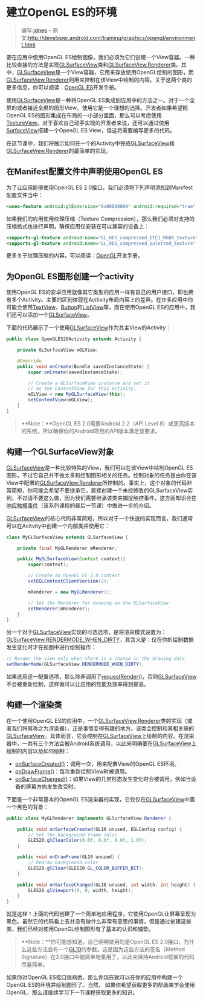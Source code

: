 # 建立OpenGL ES的环境

> 编写:[jdneo](https://github.com/jdneo) - 原文:<http://developer.android.com/training/graphics/opengl/environment.html>

要在应用中使用OpenGL ES绘制图像，我们必须为它们创建一个View容器。一种比较直接的方法是实现[GLSurfaceView](http://developer.android.com/reference/android/opengl/GLSurfaceView.html)类和[GLSurfaceView.Renderer](http://developer.android.com/reference/android/opengl/GLSurfaceView.Renderer.html)类。其中，[GLSurfaceView](http://developer.android.com/reference/android/opengl/GLSurfaceView.html)是一个View容器，它用来存放使用OpenGL绘制的图形，而[GLSurfaceView.Renderer](http://developer.android.com/reference/android/opengl/GLSurfaceView.Renderer.html)则用来控制在该View中绘制的内容。关于这两个类的更多信息，你可以阅读：[OpenGL ES](http://developer.android.com/guide/topics/graphics/opengl.html)开发手册。

使用[GLSurfaceView](http://developer.android.com/reference/android/opengl/GLSurfaceView.html)是一种将OpenGL ES集成到应用中的方法之一。对于一个全屏的或者接近全屏的图形View，使用它是一个理想的选择。开发者如果希望把OpenGL ES的图形集成在布局的一小部分里面，那么可以考虑使用[TextureView](http://developer.android.com/reference/android/view/TextureView.html)。对于喜欢自己动手实现的开发者来说，还可以通过使用[SurfaceView](http://developer.android.com/reference/android/view/SurfaceView.html)搭建一个OpenGL ES View，但这将需要编写更多的代码。

在这节课中，我们将展示如何在一个的Activity中完成[GLSurfaceView](http://developer.android.com/reference/android/opengl/GLSurfaceView.html)和[GLSurfaceView.Renderer](http://developer.android.com/reference/android/opengl/GLSurfaceView.Renderer.html)的最简单的实现。

## 在Manifest配置文件中声明使用OpenGL ES

为了让应用能够使用OpenGL ES 2.0接口，我们必须将下列声明添加到Manifest配置文件当中：

```xml
<uses-feature android:glEsVersion="0x00020000" android:required="true" />
```

如果我们的应用使用纹理压缩（Texture Compression），那么我们必须对支持的压缩格式也进行声明，确保应用仅安装在可以兼容的设备上：

```xml
<supports-gl-texture android:name="GL_OES_compressed_ETC1_RGB8_texture" />
<supports-gl-texture android:name="GL_OES_compressed_paletted_texture" />
```

更多关于纹理压缩的内容，可以阅读：[OpenGL](http://developer.android.com/guide/topics/graphics/opengl.html#textures)开发手册。

## 为OpenGL ES图形创建一个activity

使用OpenGL ES的安卓应用就像其它类型的应用一样有自己的用户接口，即也拥有多个Activity。主要的区别体现在Acitivity布局内容上的差异。在许多应用中你可能会使用[TextView](http://developer.android.com/reference/android/widget/TextView.html)，[Button](http://developer.android.com/reference/android/widget/Button.html)和[ListView](http://developer.android.com/reference/android/widget/ListView.html)等，而在使用OpenGL ES的应用中，我们还可以添加一个[GLSurfaceView](http://developer.android.com/reference/android/opengl/GLSurfaceView.html)。

下面的代码展示了一个使用[GLSurfaceView](http://developer.android.com/reference/android/opengl/GLSurfaceView.html)作为其主View的Activity：

```java
public class OpenGLES20Activity extends Activity {

    private GLSurfaceView mGLView;

    @Override
    public void onCreate(Bundle savedInstanceState) {
        super.onCreate(savedInstanceState);

        // Create a GLSurfaceView instance and set it
        // as the ContentView for this Activity.
        mGLView = new MyGLSurfaceView(this);
        setContentView(mGLView);
    }
}
```

> **Note：**OpenGL ES 2.0需要Android 2.2（API Level 8）或更高版本的系统，所以确保你的Android项目的API版本满足该要求。

## 构建一个GLSurfaceView对象

[GLSurfaceView](http://developer.android.com/reference/android/opengl/GLSurfaceView.html)是一种比较特殊的View，我们可以在该View中绘制OpenGL ES图形，不过它自己并不做太多和绘制图形相关的任务。绘制对象的任务是由你在该View中配置的[GLSurfaceView.Renderer](http://developer.android.com/reference/android/opengl/GLSurfaceView.Renderer.html)所控制的。事实上，这个对象的代码非常简短，你可能会希望不要继承它，直接创建一个未经修改的GLSurfaceView实例，不过请不要这么做，因为我们需要继承该类来捕捉触控事件，这方面知识会在[响应触摸事件](touch.html)（该系列课程的最后一节课）中做进一步的介绍。

[GLSurfaceView](http://developer.android.com/reference/android/opengl/GLSurfaceView.html)的核心代码非常简短，所以对于一个快速的实现而言，我们通常可以在Acitvity中创建一个内部类并使用它：

```java
class MyGLSurfaceView extends GLSurfaceView {

    private final MyGLRenderer mRenderer;

    public MyGLSurfaceView(Context context){
        super(context);

        // Create an OpenGL ES 2.0 context
        setEGLContextClientVersion(2);

        mRenderer = new MyGLRenderer();

        // Set the Renderer for drawing on the GLSurfaceView
        setRenderer(mRenderer);
    }
}
```

另一个对于[GLSurfaceView](http://developer.android.com/reference/android/opengl/GLSurfaceView.html)实现的可选选项，是将渲染模式设置为：[GLSurfaceView.RENDERMODE_WHEN_DIRTY](http://developer.android.com/reference/android/opengl/GLSurfaceView.html#RENDERMODE_WHEN_DIRTY)，其含义是：仅在你的绘制数据发生变化时才在视图中进行绘制操作：

```java
// Render the view only when there is a change in the drawing data
setRenderMode(GLSurfaceView.RENDERMODE_WHEN_DIRTY);
```

如果选用这一配置选项，那么除非调用了<a href="http://developer.android.com/reference/android/opengl/GLSurfaceView.html#requestRender()">requestRender()</a>，否则[GLSurfaceView](http://developer.android.com/reference/android/opengl/GLSurfaceView.html)不会被重新绘制，这样做可以让应用的性能及效率得到提高。

## 构建一个渲染类

在一个使用OpenGL ES的应用中，一个[GLSurfaceView.Renderer](http://developer.android.com/reference/android/opengl/GLSurfaceView.Renderer.html)类的实现（或者我们将其称之为渲染器），正是事情变得有趣的地方。该类会控制和其相关联的[GLSurfaceView](http://developer.android.com/reference/android/opengl/GLSurfaceView.html)，具体而言，它会控制在[GLSurfaceView](http://developer.android.com/reference/android/opengl/GLSurfaceView.html)上绘制的内容。在渲染器中，一共有三个方法会被Android系统调用，以此来明确要在[GLSurfaceView](http://developer.android.com/reference/android/opengl/GLSurfaceView.html)上绘制的内容以及如何绘制：
* <a href="http://developer.android.com/reference/android/opengl/GLSurfaceView.Renderer.html#onSurfaceCreated(javax.microedition.khronos.opengles.GL10, javax.microedition.khronos.egl.EGLConfig)">onSurfaceCreated()</a>：调用一次，用来配置View的OpenGL ES环境。
* <a href="http://developer.android.com/reference/android/opengl/GLSurfaceView.Renderer.html#onDrawFrame(javax.microedition.khronos.opengles.GL10)">onDrawFrame()</a>：每次重新绘制View时被调用。
* <a href="http://developer.android.com/reference/android/opengl/GLSurfaceView.Renderer.html#onDrawFrame(javax.microedition.khronos.opengles.GL10)">onSurfaceChanged()</a>：如果View的几何形态发生变化时会被调用，例如当设备的屏幕方向发生改变时。

下面是一个非常基本的OpenGL ES渲染器的实现，它仅仅在[GLSurfaceView](http://developer.android.com/reference/android/opengl/GLSurfaceView.html)中画一个黑色的背景：

```java
public class MyGLRenderer implements GLSurfaceView.Renderer {

    public void onSurfaceCreated(GL10 unused, EGLConfig config) {
        // Set the background frame color
        GLES20.glClearColor(0.0f, 0.0f, 0.0f, 1.0f);
    }

    public void onDrawFrame(GL10 unused) {
        // Redraw background color
        GLES20.glClear(GLES20.GL_COLOR_BUFFER_BIT);
    }

    public void onSurfaceChanged(GL10 unused, int width, int height) {
        GLES20.glViewport(0, 0, width, height);
    }
}
```

就是这样！上面的代码创建了一个简单地应用程序，它使用OpenGL让屏幕呈现为黑色。虽然它的代码看上去并没有做什么非常有意思的事情，但是通过创建这些类，我们已经对使用OpenGL绘制图形有了基本的认识和铺垫。

> **Note：**你可能想知道，自己明明使用的是OpenGL ES 2.0接口，为什么这些方法会有一个[GL10](http://developer.android.com/reference/javax/microedition/khronos/opengles/GL10.html)的参数。这是因为这些方法的签名（Method Signature）在2.0接口中被简单地重用了，以此来保持Android框架的代码尽量简单。

如果你对OpenGL ES接口很熟悉，那么你现在就可以在你的应用中构建一个OpenGL ES的环境并绘制图形了。当然， 如果你希望获取更多的帮助来学会使用OpenGL，那么请继续学习下一节课程获取更多的知识。
